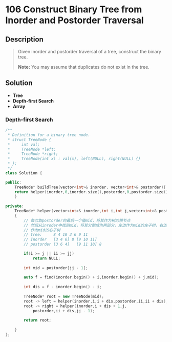 # 106 Construct Binary Tree from Inorder and Postorder Traversal

## Description

>Given inorder and postorder traversal of a tree, construct the binary tree.
>
>**Note:**
>You may assume that duplicates do not exist in the tree.
## Solution

-  **Tree**
-  **Depth-first Search**
-  **Array**

### Depth-first Search

```C++
/**
 * Definition for a binary tree node.
 * struct TreeNode {
 *     int val;
 *     TreeNode *left;
 *     TreeNode *right;
 *     TreeNode(int x) : val(x), left(NULL), right(NULL) {}
 * };
 */
class Solution {

public:
    TreeNode* buildTree(vector<int>& inorder, vector<int>& postorder){
    return helper(inorder,0,inorder.size(),postorder,0,postorder.size());
    }
    
private:
    TreeNode* helper(vector<int>& inorder,int i,int j,vector<int>& postorder,int ii,int jj)
    {
        // 每次取postorder的最后一个值mid，将其作为树的根节点
        // 然后从inroder中找到mid，将其分割成为两部分，左边作为mid的左子树，右边
        // 作为mid的右子树
        // tree:     8 4 10 3 6 9 11
        // Inorder   [3 4 6] 8 [9 10 11]
        // postorder [3 6 4]   [9 11 10] 8

        if(i >= j || ii >= jj)
            return NULL;
        
        int mid = postorder[jj - 1];
        
        auto f = find(inorder.begin() + i,inorder.begin() + j,mid);
        
        int dis = f - inorder.begin() - i;
        
        TreeNode* root = new TreeNode(mid);
        root -> left = helper(inorder,i,i + dis,postorder,ii,ii + dis);
        root -> right = helper(inorder,i + dis + 1,j,
        	postorder,ii + dis,jj - 1);
        
        return root;
        
    }
};
```